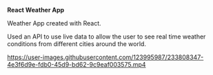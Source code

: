 **React Weather App**

Weather App created with React.

Used an API to use live data to allow the user to see real time weather conditions from different cities around the world.



https://user-images.githubusercontent.com/123995987/233808347-4e3f6d9e-fdb0-45d9-bd62-9c9eaf003575.mp4

